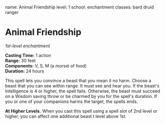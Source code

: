 name: Animal Friendship
level: 1
school: enchantment
classes: bard
         druid
         ranger

# Animal Friendship 
_1st-level enchantment_ 

**Casting Time:** 1 action    
**Range:** 30 feet    
**Components:** V, S, M (a morsel of food)    
**Duration:** 24 hours

This spell lets you convince a beast that you mean it no harm. Choose a beast that you can see within range. It must see and hear you. If the beast's Intelligence is 4 or higher, the spell fails. Otherwise, the beast must succeed on a Wisdom saving throw or be charmed by you for the spell's duration. If you or one of your companions harms the target, the spells ends. 

**At Higher Levels.** When you cast this spell using a spell slot of 2nd level or higher, you can affect one additional beast t level above 1st.